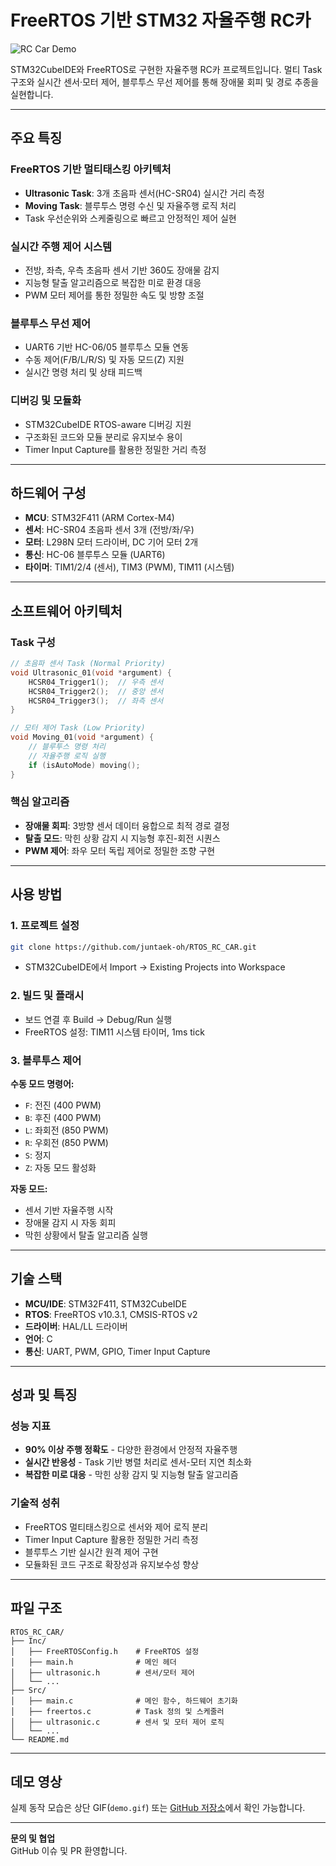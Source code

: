 #  FreeRTOS 기반 STM32 자율주행 RC카

![RC Car Demo](demo.gif)

STM32CubeIDE와 FreeRTOS로 구현한 자율주행 RC카 프로젝트입니다. 멀티 Task 구조와 실시간 센서·모터 제어, 블루투스 무선 제어를 통해 장애물 회피 및 경로 추종을 실현합니다.

---

## 주요 특징

### FreeRTOS 기반 멀티태스킹 아키텍처
- **Ultrasonic Task**: 3개 초음파 센서(HC-SR04) 실시간 거리 측정
- **Moving Task**: 블루투스 명령 수신 및 자율주행 로직 처리
- Task 우선순위와 스케줄링으로 빠르고 안정적인 제어 실현

### 실시간 주행 제어 시스템
- 전방, 좌측, 우측 초음파 센서 기반 360도 장애물 감지
- 지능형 탈출 알고리즘으로 복잡한 미로 환경 대응
- PWM 모터 제어를 통한 정밀한 속도 및 방향 조절

### 블루투스 무선 제어
- UART6 기반 HC-06/05 블루투스 모듈 연동
- 수동 제어(F/B/L/R/S) 및 자동 모드(Z) 지원
- 실시간 명령 처리 및 상태 피드백

### 디버깅 및 모듈화
- STM32CubeIDE RTOS-aware 디버깅 지원
- 구조화된 코드와 모듈 분리로 유지보수 용이
- Timer Input Capture를 활용한 정밀한 거리 측정

---

## 하드웨어 구성

- **MCU**: STM32F411 (ARM Cortex-M4)
- **센서**: HC-SR04 초음파 센서 3개 (전방/좌/우)
- **모터**: L298N 모터 드라이버, DC 기어 모터 2개
- **통신**: HC-06 블루투스 모듈 (UART6)
- **타이머**: TIM1/2/4 (센서), TIM3 (PWM), TIM11 (시스템)

---

## 소프트웨어 아키텍처

### Task 구성
```c
// 초음파 센서 Task (Normal Priority)
void Ultrasonic_01(void *argument) {
    HCSR04_Trigger1();  // 우측 센서
    HCSR04_Trigger2();  // 중앙 센서  
    HCSR04_Trigger3();  // 좌측 센서
}

// 모터 제어 Task (Low Priority)
void Moving_01(void *argument) {
    // 블루투스 명령 처리
    // 자율주행 로직 실행
    if (isAutoMode) moving();
}
```

### 핵심 알고리즘
- **장애물 회피**: 3방향 센서 데이터 융합으로 최적 경로 결정
- **탈출 모드**: 막힌 상황 감지 시 지능형 후진-회전 시퀀스
- **PWM 제어**: 좌우 모터 독립 제어로 정밀한 조향 구현

---

## 사용 방법

### 1. 프로젝트 설정
```bash
git clone https://github.com/juntaek-oh/RTOS_RC_CAR.git
```
- STM32CubeIDE에서 Import → Existing Projects into Workspace

### 2. 빌드 및 플래시
- 보드 연결 후 Build → Debug/Run 실행
- FreeRTOS 설정: TIM11 시스템 타이머, 1ms tick

### 3. 블루투스 제어
**수동 모드 명령어:**
- `F`: 전진 (400 PWM)
- `B`: 후진 (400 PWM)  
- `L`: 좌회전 (850 PWM)
- `R`: 우회전 (850 PWM)
- `S`: 정지
- `Z`: 자동 모드 활성화

**자동 모드:**
- 센서 기반 자율주행 시작
- 장애물 감지 시 자동 회피
- 막힌 상황에서 탈출 알고리즘 실행

---

## 기술 스택

- **MCU/IDE**: STM32F411, STM32CubeIDE
- **RTOS**: FreeRTOS v10.3.1, CMSIS-RTOS v2
- **드라이버**: HAL/LL 드라이버
- **언어**: C
- **통신**: UART, PWM, GPIO, Timer Input Capture

---

## 성과 및 특징

### 성능 지표
- **90% 이상 주행 정확도** - 다양한 환경에서 안정적 자율주행
- **실시간 반응성** - Task 기반 병렬 처리로 센서-모터 지연 최소화
- **복잡한 미로 대응** - 막힌 상황 감지 및 지능형 탈출 알고리즘

### 기술적 성취
- FreeRTOS 멀티태스킹으로 센서와 제어 로직 분리
- Timer Input Capture 활용한 정밀한 거리 측정
- 블루투스 기반 실시간 원격 제어 구현
- 모듈화된 코드 구조로 확장성과 유지보수성 향상

---

## 파일 구조

```
RTOS_RC_CAR/
├── Inc/
│   ├── FreeRTOSConfig.h    # FreeRTOS 설정
│   ├── main.h              # 메인 헤더
│   ├── ultrasonic.h        # 센서/모터 제어
│   └── ...
├── Src/
│   ├── main.c              # 메인 함수, 하드웨어 초기화
│   ├── freertos.c          # Task 정의 및 스케줄러
│   ├── ultrasonic.c        # 센서 및 모터 제어 로직
│   └── ...
└── README.md
```

---

## 데모 영상

실제 동작 모습은 상단 GIF(`demo.gif`) 또는 [GitHub 저장소](https://github.com/juntaek-oh/RTOS_RC_CAR)에서 확인 가능합니다.

---

**문의 및 협업**  
GitHub 이슈 및 PR 환영합니다.
